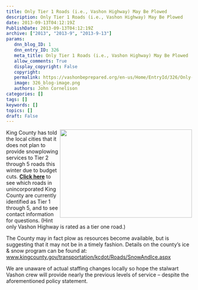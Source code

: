 ```yaml
---
title: Only Tier 1 Roads (i.e., Vashon Highway) May Be Plowed
description: Only Tier 1 Roads (i.e., Vashon Highway) May Be Plowed
date: 2013-09-13T04:12:19Z
PublishDate: 2013-09-13T04:12:19Z
archive: ["2013", "2013-9", "2013-9-13"]
params:
   dnn_blog_ID: 1
   dnn_entry_ID: 326
   meta_title: Only Tier 1 Roads (i.e., Vashon Highway) May Be Plowed
   allow_comments: True
   display_copyright: False
   copyright: 
   permalink: https://vashonbeprepared.org/en-us/Home/EntryId/326/Only-Tier-1-Roads-i-e-Vashon-Highway-May-Be-Plowed
   image: 326_blog-image.png
   authors: John Cornelison
categories: []
tags: []
keywords: []
topics: []
draft: False
---
```


<p><img style="float: right; margin: 0px 0px 5px 5px; display: inline" align="right" src="http://kingcounty.gov/transportation/kcdot/Roads/%7E/media/transportation/kcdot/roads/SnowAndIce/pha.ashx" width="358" height="239" />King County has told the local cities that it does not plan to provide snowplowing services to Tier 2 through 5 roads this winter due to budget cuts. <b><a href="http://www.kingcounty.gov/transportation/kcdot/Roads/NewServiceLevels/ServiceLevelsMap.aspx">Click here</a></b> to see which roads in unincorporated King County are currently identified as Tier 1 through 5, and to see contact information for questions. (Hint only Vashon Highway is rated as a tier one road.)</p>  <p>The County may in fact plow as resources become available, but is suggesting that it may not be in a timely fashion. Details on the county’s ice &amp; snow program can be found at: <a title="http://www.kingcounty.gov/transportation/kcdot/Roads/SnowAndIce.aspx" href="http://www.kingcounty.gov/transportation/kcdot/Roads/SnowAndIce.aspx">www.kingcounty.gov/transportation/kcdot/Roads/SnowAndIce.aspx</a></p>  <p>We are unaware of actual staffing changes locally so hope the stalwart Vashon crew will provide nearly the previous levels of service – despite the aforementioned policy statement. </p>

